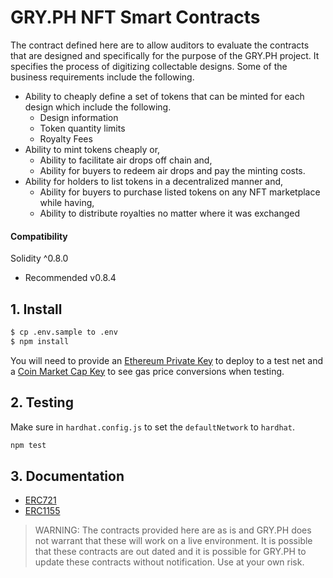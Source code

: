 # GRY.PH NFT Smart Contracts

The contract defined here are to allow auditors to evaluate the contracts that
are designed and specifically for the purpose of the GRY.PH project. It
specifies the process of digitizing collectable designs. Some of the business
requirements include the following.

 - Ability to cheaply define a set of tokens that can be minted for each design which include the following.
   - Design information
   - Token quantity limits
   - Royalty Fees
 - Ability to mint tokens cheaply or,
   - Ability to facilitate air drops off chain and,
   - Ability for buyers to redeem air drops and pay the minting costs.
 - Ability for holders to list tokens in a decentralized manner and,
   - Ability for buyers to purchase listed tokens on any NFT marketplace while having,
   - Ability to distribute royalties no matter where it was exchanged

#### Compatibility

Solidity ^0.8.0

 - Recommended v0.8.4

## 1. Install

```bash
$ cp .env.sample to .env
$ npm install
```

You will need to provide an [Ethereum Private Key](https://www.myetherwallet.com/wallet/create/software?type=overview)
to deploy to a test net and a [Coin Market Cap Key](https://coinmarketcap.com/api/pricing/)
to see gas price conversions when testing.

## 2. Testing

Make sure in `hardhat.config.js` to set the `defaultNetwork` to `hardhat`.

```bash
npm test
```

## 3. Documentation

 - [ERC721](./contracts/token/ERC721/README.md)
 - [ERC1155](./contracts/token/ERC1155/README.md)

> WARNING: The contracts provided here are as is and GRY.PH does not warrant that these will work on a live environment. It is possible that these contracts are out dated and it is possible for GRY.PH to update these contracts without notification. Use at your own risk.
